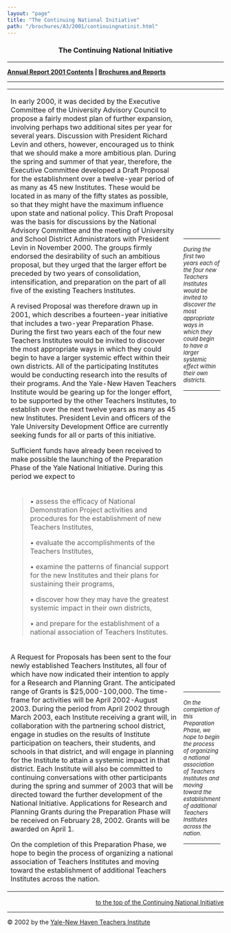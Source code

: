 ```yaml
---
layout: "page"
title: "The Continuing National Initiative"
path: "/brochures/A3/2001/continuingnatinit.html"
---
```

<main>
<center><a name="top"></a><b><h3>The Continuing National Initiative</h3></b></center>
<hr/>
<b><a href="index.html">Annual Report 2001 Contents</a>
| <a href="..\..\">Brochures and Reports</a></b>
<hr/>
<table cellpadding="2">
<tbody><tr>
<td width="85%"><p>In early 2000, it was decided by the Executive Committee of the University Advisory Council to propose a fairly modest plan of further expansion, involving perhaps two additional sites per year for several years. Discussion with President Richard Levin and others, however, encouraged us to think that we should make a more ambitious plan. During the spring and summer of that year, therefore, the Executive Committee developed a Draft Proposal for the establishment over a twelve-year period of as many as 45 new Institutes. These would be located in as many of the fifty states as possible, so that they might have the maximum influence upon state and national policy. This Draft Proposal was the basis for discussions by the National Advisory Committee and the meeting of University and School District Administrators with President Levin in November 2000. The groups firmly endorsed the desirability of such an ambitious proposal, but they urged that the larger effort be preceded by two years of consolidation, intensification, and preparation on the part of all five of the existing Teachers Institutes.
</p>
<p>A revised Proposal was therefore drawn up in 2001, which describes a fourteen-year initiative that includes a two-year Preparation Phase. During the first two years each of the four new Teachers Institutes would be invited to discover the most appropriate ways in which they could begin to have a larger systemic effect within their own districts. All of the participating Institutes would be conducting research into the results of their programs. And the Yale-New Haven Teachers Institute would be gearing up for the longer effort, to be supported by the other Teachers Institutes, to establish over the next twelve years as many as 45 new Institutes. President Levin and officers of the Yale University Development Office are currently seeking funds for all or parts of this initiative.
</p>
<p>Sufficient funds have already been received to make possible the launching of the Preparation Phase of the Yale National Initiative. During this period we expect to
</p>
</td>
<!-- CALLOUT/SIDEBAR BELOW -->
<td>
<br/>
<br/>
<br/>
<br/>
<br/>
<br/>
<hr/>
<font size="-1"><i>During the first two years each of the four new Teachers Institutes would be invited to discover the most appropriate ways in which they could begin to have a larger systemic effect within their own districts.</i></font>
<hr/>
</td>
</tr>
<tr>
</tr>
<tr>
</tr>
<tr>
</tr>
<tr>
<td width="85%">
<blockquote>• assess the efficacy of National Demonstration Project activities and procedures for the establishment of new Teachers Institutes,
<p>• evaluate the accomplishments of the Teachers Institutes, 
</p>
<p>• examine the patterns of financial support for the new Institutes and their plans for sustaining their programs, 
</p>
<p>• discover how they may have the greatest systemic impact in their own districts, 
</p>
<p>• and prepare for the establishment of a national association of Teachers Institutes.
</p></blockquote>
</td>
</tr>
<tr>
<td width="85%">
<p>A Request for Proposals has been sent to the four newly established Teachers Institutes, all four of which have now indicated their intention to apply for a Research and Planning Grant. The anticipated range of Grants is $25,000-100,000. The time-frame for activities will be April 2002-August 2003. During the period from April 2002 through March 2003, each Institute receiving a grant will, in collaboration with the partnering school district, engage in studies on the results of Institute participation on teachers, their students, and schools in that district, and will engage in planning for the Institute to attain a systemic impact in that district. Each Institute will also be committed to continuing conversations with other participants during the spring and summer of 2003 that will be directed toward the further development of the National Initiative. Applications for Research and Planning Grants during the Preparation Phase will be received on February 28, 2002. Grants will be awarded on April 1.
</p>
<p>On the completion of this Preparation Phase, we hope to begin the process of organizing a national association of Teachers Institutes and moving toward the establishment of additional Teachers Institutes across the nation.
</p>
</td>
<!-- CALLOUT/SIDEBAR BELOW -->
<td>
<hr/>
<font size="-1"><i>On the completion of this Preparation Phase, we hope to begin the process of organizing a national association of Teachers Institutes and moving toward the establishment of additional Teachers Institutes across the nation.</i></font>
<hr/>
</td>
</tr>
<tr>
</tr>
<tr>
</tr>
<tr>
</tr>
</tbody></table>
<div align="RIGHT"><a href="#top">to the top of the Continuing National Initiative</a></div>
<hr/>
© 2002 by the <a href="..\..\..\">Yale-New Haven Teachers Institute</a>
</main>